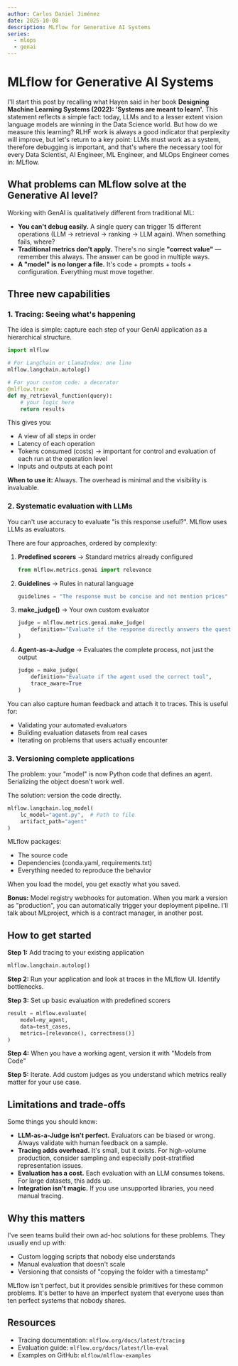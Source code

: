 ```yaml
---
author: Carlos Daniel Jiménez
date: 2025-10-08
description: MLflow for Generative AI Systems
series:
  - mlops
  - genai
---
```



# MLflow for Generative AI Systems

I'll start this post by recalling what Hayen said in her book **Designing Machine Learning Systems (2022): 'Systems are meant to learn'.** This statement reflects a simple fact: today, LLMs and to a lesser extent vision language models are winning in the Data Science world. But how do we measure this learning? RLHF work is always a good indicator that perplexity will improve, but let's return to a key point: LLMs must work as a system, therefore debugging is important, and that's where the necessary tool for every Data Scientist, AI Engineer, ML Engineer, and MLOps Engineer comes in: MLflow.

## What problems can MLflow solve at the Generative AI level?

Working with GenAI is qualitatively different from traditional ML:

- **You can't debug easily.** A single query can trigger 15 different operations (LLM → retrieval → ranking → LLM again). When something fails, where?
- **Traditional metrics don't apply.** There's no single **"correct value"** — remember this always. The answer can be good in multiple ways.
- **A "model" is no longer a file.** It's code + prompts + tools + configuration. Everything must move together.

## Three new capabilities

### 1. Tracing: Seeing what's happening

The idea is simple: capture each step of your GenAI application as a hierarchical structure.

```python
import mlflow

# For LangChain or LlamaIndex: one line
mlflow.langchain.autolog()

# For your custom code: a decorator
@mlflow.trace 
def my_retrieval_function(query):
    # your logic here
    return results
```

This gives you:

- A view of all steps in order
- Latency of each operation
- Tokens consumed (costs) → important for control and evaluation of each run at the operation level
- Inputs and outputs at each point

**When to use it:** Always. The overhead is minimal and the visibility is invaluable.

### 2. Systematic evaluation with LLMs

You can't use accuracy to evaluate "is this response useful?". MLflow uses LLMs as evaluators.

There are four approaches, ordered by complexity:

1. **Predefined scorers** → Standard metrics already configured
    
    ```python
    from mlflow.metrics.genai import relevance
    ```
    
2. **Guidelines** → Rules in natural language
    
    ```python
    guidelines = "The response must be concise and not mention prices"
    ```
    
3. **make_judge()** → Your own custom evaluator
    
    ```python
    judge = mlflow.metrics.genai.make_judge(
        definition="Evaluate if the response directly answers the question"
    )
    ```
    
4. **Agent-as-a-Judge** → Evaluates the complete process, not just the output
    
    ```python
    judge = make_judge(
        definition="Evaluate if the agent used the correct tool",
        trace_aware=True
    )
    ```

You can also capture human feedback and attach it to traces. This is useful for:

- Validating your automated evaluators
- Building evaluation datasets from real cases
- Iterating on problems that users actually encounter

### 3. Versioning complete applications

The problem: your "model" is now Python code that defines an agent. Serializing the object doesn't work well.

The solution: version the code directly.

```python
mlflow.langchain.log_model(
    lc_model="agent.py",  # Path to file
    artifact_path="agent"
)
```

MLflow packages:

- The source code
- Dependencies (conda.yaml, requirements.txt)
- Everything needed to reproduce the behavior

When you load the model, you get exactly what you saved.

**Bonus:** Model registry webhooks for automation. When you mark a version as "production", you can automatically trigger your deployment pipeline. I'll talk about MLproject, which is a contract manager, in another post.

## How to get started

**Step 1:** Add tracing to your existing application

```python
mlflow.langchain.autolog()
```

**Step 2:** Run your application and look at traces in the MLflow UI. Identify bottlenecks.

**Step 3:** Set up basic evaluation with predefined scorers

```python
result = mlflow.evaluate(
    model=my_agent,
    data=test_cases,
    metrics=[relevance(), correctness()]
)
```

**Step 4:** When you have a working agent, version it with "Models from Code"

**Step 5:** Iterate. Add custom judges as you understand which metrics really matter for your use case.

## Limitations and trade-offs

Some things you should know:

- **LLM-as-a-Judge isn't perfect.** Evaluators can be biased or wrong. Always validate with human feedback on a sample.
- **Tracing adds overhead.** It's small, but it exists. For high-volume production, consider sampling and especially post-stratified representation issues.
- **Evaluation has a cost.** Each evaluation with an LLM consumes tokens. For large datasets, this adds up.
- **Integration isn't magic.** If you use unsupported libraries, you need manual tracing.

## Why this matters

I've seen teams build their own ad-hoc solutions for these problems. They usually end up with:

- Custom logging scripts that nobody else understands
- Manual evaluation that doesn't scale
- Versioning that consists of "copying the folder with a timestamp"

MLflow isn't perfect, but it provides sensible primitives for these common problems. It's better to have an imperfect system that everyone uses than ten perfect systems that nobody shares.

## Resources

- Tracing documentation: `mlflow.org/docs/latest/tracing`
- Evaluation guide: `mlflow.org/docs/latest/llm-eval`
- Examples on GitHub: `mlflow/mlflow-examples`

